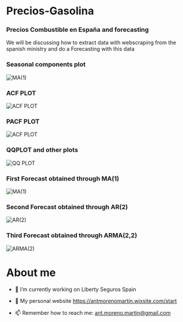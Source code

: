 # Precios-Gasolina

### Precios Combustible en España and forecasting 

We will be discussing how to extract data with webscraping from the spanish ministry and do a Forecasting with this data

### Seasonal components plot
![MA(1)](https://user-images.githubusercontent.com/35499750/241797008-7c45b251-17a4-47ae-afce-964cc092a84d.png)

### ACF PLOT
![ACF PLOT](https://user-images.githubusercontent.com/35499750/241797006-43925cd3-16bb-4c3f-a82b-b09d427e8ce9.png)

### PACF PLOT
![ACF PLOT](https://user-images.githubusercontent.com/35499750/241797002-3c8ae839-5feb-4460-a36a-d1f1848aabef.png)

### QQPLOT and other plots
![QQ PLOT](https://user-images.githubusercontent.com/35499750/241796999-8010cb92-07be-490c-b0cf-0e4d7f7230f5.png)

### First Forecast obtained through MA(1)
![MA(1)](https://user-images.githubusercontent.com/35499750/241797004-1858edaf-6612-4b9b-8e69-e6de96a7199c.png)

### Second Forecast obtained through AR(2)
![AR(2)](https://user-images.githubusercontent.com/35499750/241797001-9fb42e8f-8e8e-4d07-a503-05722ea5f08f.png)

### Third Forecast obtained through ARMA(2,2)
![ARMA(2)](https://user-images.githubusercontent.com/35499750/241796995-5bd68b11-d894-4e30-a1cb-a1ef2f1946ec.png)



# About me
- :office: I’m currently working on  Liberty Seguros Spain
- :construction_worker: My personal website https://antmorenomartin.wixsite.com/start

- 📫 Remember how to reach me: ant.moreno.martin@gmail.com
